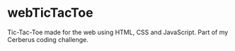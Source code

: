 # webTicTacToe
Tic-Tac-Toe made for the web using HTML, CSS and JavaScript. Part of my Cerberus coding challenge. 
